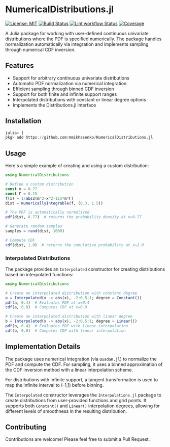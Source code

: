 # NumericalDistributions.jl

[![License: MIT](https://img.shields.io/badge/License-MIT-yellow.svg)](https://opensource.org/licenses/MIT)
[![Build Status](https://github.com/mmikhasenko/NumericalDistributions.jl/workflows/Test/badge.svg)](https://github.com/mmikhasenko/NumericalDistributions.jl/actions)
[![Lint workflow Status](https://github.com/mmikhasenko/NumericalDistributions.jl/actions/workflows/Lint.yml/badge.svg?branch=main)](https://github.com/mmikhasenko/NumericalDistributions.jl/actions/workflows/Lint.yml?query=branch%3Amain)
[![Coverage](https://codecov.io/gh/mmikhasenko/NumericalDistributions.jl/branch/main/graph/badge.svg)](https://codecov.io/gh/mmikhasenko/NumericalDistributions.jl)


A Julia package for working with user-defined continuous univariate distributions where the PDF is specified numerically. The package handles normalization automatically via integration and implements sampling through numerical CDF inversion.

## Features

- Support for arbitrary continuous univariate distributions
- Automatic PDF normalization via numerical integration
- Efficient sampling through binned CDF inversion
- Support for both finite and infinite support ranges
- Interpolated distributions with constant or linear degree options
- Implements the Distributions.jl interface

## Installation

```julia
julia> ]
pkg> add https://github.com/mmikhasenko/NumericalDistributions.jl
```

## Usage

Here's a simple example of creating and using a custom distribution:

```julia
using NumericalDistributions

# Define a custom distribution
const m = 0.77
const Γ = 0.15
f(x) = 1/abs2(m^2-x^2-1im*m*Γ)
dist = NumericallyIntegrable(f, (0.3, 1.5))

# The PDF is automatically normalized
pdf(dist, 0.77)  # returns the probability density at x=0.77

# Generate random samples
samples = rand(dist, 1000)

# Compute CDF
cdf(dist, 1.0)  # returns the cumulative probability at x=1.0
```

### Interpolated Distributions

The package provides an `Interpolated` constructor for creating distributions based on interpolated functions:

```julia
using NumericalDistributions

# Create an interpolated distribution with constant degree
a = Interpolated(x -> abs(x), -2:0.5:1; degree = Constant())
pdf(a, 0.4)  # Evaluates PDF at x=0.4
cdf(a, 0.0)  # Computes CDF at x=0.0

# Create an interpolated distribution with linear degree
b = Interpolated(x -> abs(x), -2:0.5:1; degree = Linear())
pdf(b, 0.4)  # Evaluates PDF with linear interpolation
cdf(b, 0.0)  # Computes CDF with linear interpolation
```

## Implementation Details

The package uses numerical integration (via `QuadGK.jl`) to normalize the PDF and compute the CDF. For sampling, it uses a binned approximation of the CDF inversion method with a linear interpolation scheme.

For distributions with infinite support, a tangent transformation is used to map the infinite interval to (-1,1) before binning.

The `Interpolated` constructor leverages the `Interpolations.jl` package to create distributions from user-provided functions and grid points. It supports both `Constant()` and `Linear()` interpolation degrees, allowing for different levels of smoothness in the resulting distribution.

## Contributing

Contributions are welcome! Please feel free to submit a Pull Request.
